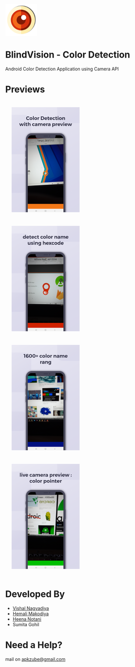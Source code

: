 <img src="https://github.com/Vpn97/ColorDetection/blob/master/screenshort/logo_1.png" width="100"></br>
# BlindVision - Color Detection
Android Color Detection Application using Camera API

# Previews
<img src="https://github.com/Vpn97/ColorDetection/blob/master/screenshort/1.png" width="215"  style="padding: 20px"><img src="https://github.com/Vpn97/ColorDetection/blob/master/screenshort/2.png" width="215"  style="padding: 20px"><br/>
<img src="https://github.com/Vpn97/ColorDetection/blob/master/screenshort/3.png" width="215"  style="padding: 20px"><img src="https://github.com/Vpn97/ColorDetection/blob/master/screenshort/4.png" width="215"  style="padding: 20px">
<br/>
# Developed By
* <a href="https://github.com/Vpn97">Vishal Nagvadiya</a> 
* <a href="https://github.com/hjmakodiya">Hemali Makodiya</a>
* <a href="https://github.com/HeenaNotani">Heena Notani</a>
* Sumita Gohil

# Need a Help?
 mail on apkzube@gmail.com
